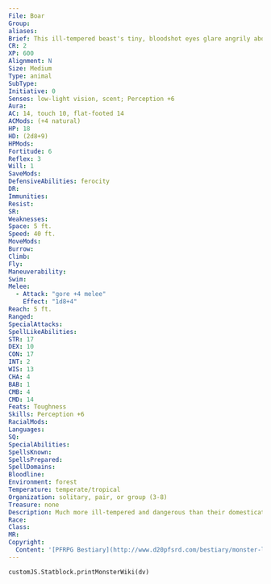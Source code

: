 ```yaml
---
File: Boar
Group: 
aliases: 
Brief: This ill-tempered beast's tiny, bloodshot eyes glare angrily above a mouth filled with sharp tusks.
CR: 2
XP: 600
Alignment: N
Size: Medium
Type: animal
SubType: 
Initiative: 0
Senses: low-light vision, scent; Perception +6
Aura: 
AC: 14, touch 10, flat-footed 14
ACMods: (+4 natural)
HP: 18
HD: (2d8+9)
HPMods: 
Fortitude: 6
Reflex: 3
Will: 1
SaveMods: 
DefensiveAbilities: ferocity
DR: 
Immunities: 
Resist: 
SR: 
Weaknesses: 
Space: 5 ft.
Speed: 40 ft.
MoveMods: 
Burrow: 
Climb: 
Fly: 
Maneuverability: 
Swim: 
Melee: 
  - Attack: "gore +4 melee"
    Effect: "1d8+4"
Reach: 5 ft.
Ranged: 
SpecialAttacks: 
SpellLikeAbilities: 
STR: 17
DEX: 10
CON: 17
INT: 2
WIS: 13
CHA: 4
BAB: 1
CMB: 4
CMD: 14
Feats: Toughness
Skills: Perception +6
RacialMods: 
Languages: 
SQ: 
SpecialAbilities: 
SpellsKnown: 
SpellsPrepared: 
SpellDomains: 
Bloodline: 
Environment: forest
Temperature: temperate/tropical
Organization: solitary, pair, or group (3-8)
Treasure: none
Description: Much more ill-tempered and dangerous than their domesticated kin, boars are omnivorous creatures common to temperate forests, although they are not unknown in tropical climes. Other variants exist as well, such as the particularly ugly warthogs that dwell in tropical plains and savannahs. Boars are often hunted for their flesh, which is considered delicious by most humanoids. Those who hunt boars often do so with a special spear fitted with a cross beam to prevent an impaled boar from pushing forward along the spear shaft to gore its tormentor.  The boar's stubborn nature and habit of eating even bones makes it well suited as a pet for certain folk. Many thieves' guilds keep boars for the disposal of bodies, while orc tribes let them run loose in their lairs, where they do a relatively good job at keeping these warrens clean of refuse.  A boar is four feet long and weighs 200 pounds.
Race: 
Class: 
MR: 
Copyright:
  Content: '[PFRPG Bestiary](http://www.d20pfsrd.com/bestiary/monster-listings/animals/boar)'
---
```

```dataviewjs
customJS.Statblock.printMonsterWiki(dv)
```
